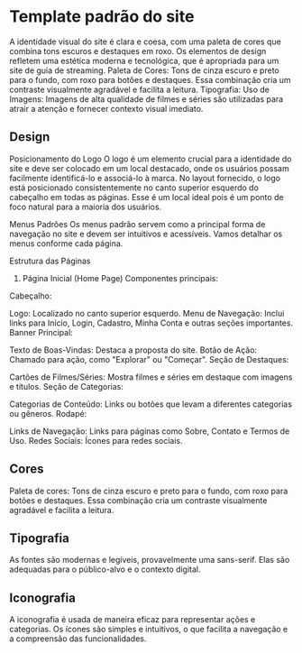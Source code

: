 # Template padrão do site

A identidade visual do site é clara e coesa, com uma paleta de cores que combina tons escuros e destaques em roxo. Os elementos de design refletem uma estética moderna e tecnológica, que é apropriada para um site de guia de streaming.
Paleta de Cores: Tons de cinza escuro e preto para o fundo, com roxo para botões e destaques. Essa combinação cria um contraste visualmente agradável e facilita a leitura.
Tipografia: 
Uso de Imagens: Imagens de alta qualidade de filmes e séries são utilizadas para atrair a atenção e fornecer contexto visual imediato.

## Design

Posicionamento do Logo
O logo é um elemento crucial para a identidade do site e deve ser colocado em um local destacado, onde os usuários possam facilmente identificá-lo e associá-lo à marca. No layout fornecido, o logo está posicionado consistentemente no canto superior esquerdo do cabeçalho em todas as páginas. Esse é um local ideal pois é um ponto de foco natural para a maioria dos usuários.

Menus Padrões
Os menus padrão servem como a principal forma de navegação no site e devem ser intuitivos e acessíveis. Vamos detalhar os menus conforme cada página.

Estrutura das Páginas

1. Página Inicial (Home Page)
Componentes principais:

Cabeçalho:

Logo: Localizado no canto superior esquerdo.
Menu de Navegação: Inclui links para Início, Login, Cadastro, Minha Conta e outras seções importantes.
Banner Principal:

Texto de Boas-Vindas: Destaca a proposta do site.
Botão de Ação: Chamado para ação, como "Explorar" ou "Começar".
Seção de Destaques:

Cartões de Filmes/Séries: Mostra filmes e séries em destaque com imagens e títulos.
Seção de Categorias:

Categorias de Conteúdo: Links ou botões que levam a diferentes categorias ou gêneros.
Rodapé:

Links de Navegação: Links para páginas como Sobre, Contato e Termos de Uso.
Redes Sociais: Ícones para redes sociais.


## Cores

Paleta de cores: Tons de cinza escuro e preto para o fundo, com roxo para botões e destaques. Essa combinação cria um contraste visualmente agradável e facilita a leitura.


## Tipografia
As fontes são modernas e legíveis, provavelmente uma sans-serif. Elas são adequadas para o público-alvo e o contexto digital.


## Iconografia
A iconografia é usada de maneira eficaz para representar ações e categorias. Os ícones são simples e intuitivos, o que facilita a navegação e a compreensão das funcionalidades.

